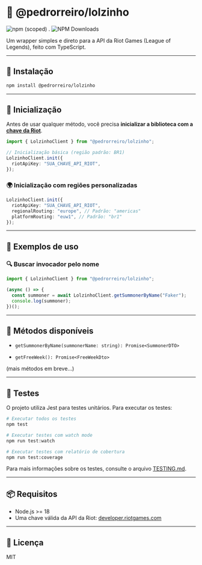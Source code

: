 # 🤙 @pedrorreiro/lolzinho

![npm (scoped)](https://img.shields.io/npm/v/@pedrorreiro/lolzinho)
.
![NPM Downloads](https://img.shields.io/npm/dm/%40pedrorreiro%2Flolzinho)

Um wrapper simples e direto para a API da Riot Games (League of Legends), feito com TypeScript.

---

## 🚀 Instalação

```bash
npm install @pedrorreiro/lolzinho
```

---

## 💠 Inicialização

Antes de usar qualquer método, você precisa **inicializar a biblioteca com a [chave da Riot](https://developer.riotgames.com/)**.

```ts
import { LolzinhoClient } from "@pedrorreiro/lolzinho";

// Inicialização básica (região padrão: BR1)
LolzinhoClient.init({
  riotApiKey: "SUA_CHAVE_API_RIOT",
});
```

### 🌍 Inicialização com regiões personalizadas

```ts
LolzinhoClient.init({
  riotApiKey: "SUA_CHAVE_API_RIOT",
  regionalRouting: "europe", // Padrão: "americas"
  platformRouting: "euw1", // Padrão: "br1"
});
```

---

## 📘 Exemplos de uso

### 🔍 Buscar invocador pelo nome

```ts
import { LolzinhoClient } from "@pedrorreiro/lolzinho";

(async () => {
  const summoner = await LolzinhoClient.getSummonerByName("Faker");
  console.log(summoner);
})();
```

---

## 🧹 Métodos disponíveis

- `getSummonerByName(summonerName: string): Promise<SummonerDTO>`

- `getFreeWeek(): Promise<FreeWeekDto>`

(mais métodos em breve...)

---

## 🧪 Testes

O projeto utiliza Jest para testes unitários. Para executar os testes:

```bash
# Executar todos os testes
npm test

# Executar testes com watch mode
npm run test:watch

# Executar testes com relatório de cobertura
npm run test:coverage
```

Para mais informações sobre os testes, consulte o arquivo [TESTING.md](TESTING.md).

---

## 📦 Requisitos

- Node.js >= 18
- Uma chave válida da API da Riot: [developer.riotgames.com](https://developer.riotgames.com)

---

## 📄 Licença

MIT
